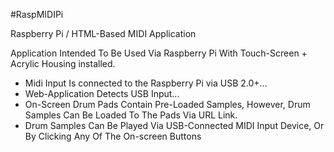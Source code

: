 #RaspMIDIPi


Raspberry Pi / HTML-Based MIDI Application

Application Intended To Be Used Via Raspberry Pi With Touch-Screen + Acrylic Housing installed.

-   Midi Input Is connected to the Raspberry Pi via USB 2.0+...
-   Web-Application Detects USB Input...
-   On-Screen Drum Pads Contain Pre-Loaded Samples, However, Drum Samples Can Be Loaded To The Pads Via URL Link.
-   Drum Samples Can Be Played Via USB-Connected MIDI Input Device, Or By Clicking Any Of The On-screen Buttons
